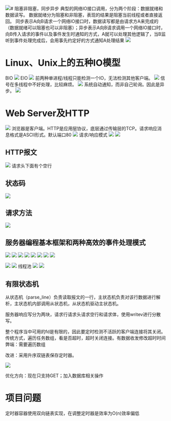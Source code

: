 ![](Pasted%20image%2020230228153528.png)# 阻塞非阻塞，同步异步
典型的网络IO接口调用，分为两个阶段：数据就绪和数据读写。
数据就绪分为阻塞和非阻塞，表现的结果是阻塞当前线程或者直接返回。
同步表示A向B请求一个网络IO接口时，数据读写都是由请求方A来完成的（数据就绪可以阻塞也可以非阻塞）；异步表示A向B请求调用一个网络IO接口时，向B传入请求的事件以及事件发生时通知的方式，A就可以处理其他逻辑了，当B监听到事件处理完成后，会用事先约定好的方式通知A处理结果
![](Pasted%20image%2020230228134357.png)

# Linux、Unix上的五种IO模型
BIO
![](Pasted%20image%2020230228134608.png)
EIO
![](Pasted%20image%2020230228135100.png)
前两种单进程/线程只能检测一个IO，无法检测其他客户端。
![](Pasted%20image%2020230228135556.png)
信号在多线程中不好处理，比较麻烦。
![](Pasted%20image%2020230228135959.png)
系统自动通知，而非自己轮询。因此是异步。
![](Pasted%20image%2020230228141308.png)

# Web Server及HTTP
![](Pasted%20image%2020230228143203.png)
浏览器是客户端。HTTP是应用层协议，底层通过传输层的TCP。请求响应消息格式是ASCII形式。默认端口80
![](Pasted%20image%2020230228144908.png)
请求/响应模式
![](Pasted%20image%2020230228145001.png)
![](Pasted%20image%2020230228145220.png)
## HTTP报文
![](Pasted%20image%2020230228145308.png)
请求头下面有个空行
## 状态码
![](Pasted%20image%2020230228150212.png)
## 请求方法
![](Pasted%20image%2020230228150312.png)
## 服务器编程基本框架和两种高效的事件处理模式
![](Pasted%20image%2020230228150513.png)
![](Pasted%20image%2020230228151151.png)
![](Pasted%20image%2020230228153126.png)
![](Pasted%20image%2020230228153538.png)
![](Pasted%20image%2020230228153610.png)
![](Pasted%20image%2020230228153750.png)
![](Pasted%20image%2020230228153843.png)
![](Pasted%20image%2020230228153932.png)

![](Pasted%20image%2020230228154036.png)
![](Pasted%20image%2020230228155446.png)
线程池
![](Pasted%20image%2020230228155605.png)
![](Pasted%20image%2020230228203948.png)


## 有限状态机

从状态机（parse_line）负责读取报文的一行，主状态机负责对该行数据进行解析，主状态机内部调用从状态机，从状态机驱动主状态机。



服务器响应写分为两块，请求行请求头请求空行和请求体，使用writev进行分散写。

整个程序当中可用的fd是有限的，因此要定时检测不活跃的客户端连接将其关闭。
传统方式，遍历任务数组，看是否超时，超时关闭连接。有数据收发修改超时时间
弊端：需要遍历数组

改进：采用升序双链表保存定时器。

![](Pasted%20image%2020230301222608.png)



优化方向：现在只支持GET；加入数据库相关操作


# 项目问题

定时器容器使用双向链表实现，在调整定时器是效率为O(n)效率偏低

